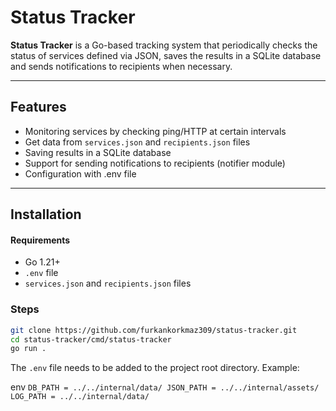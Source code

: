# Status Tracker

**Status Tracker** is a Go-based tracking system that periodically checks the status of services defined via JSON, saves the results in a SQLite database and sends notifications to recipients when necessary.

---

## Features

- Monitoring services by checking ping/HTTP at certain intervals
- Get data from `services.json` and `recipients.json` files
- Saving results in a SQLite database
- Support for sending notifications to recipients (notifier module)
- Configuration with .env file

---

## Installation

#### Requirements

- Go 1.21+
- `.env` file
- `services.json` and `recipients.json` files

### Steps

```bash
git clone https://github.com/furkankorkmaz309/status-tracker.git
cd status-tracker/cmd/status-tracker
go run .
````

The `.env` file needs to be added to the project root directory. Example:

env
`DB_PATH = ../../internal/data/
JSON_PATH = ../../internal/assets/
LOG_PATH = ../../internal/data/
`

